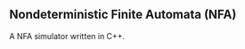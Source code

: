 Nondeterministic Finite Automata (NFA)
--------------------------------------

A NFA simulator written in C++. 
